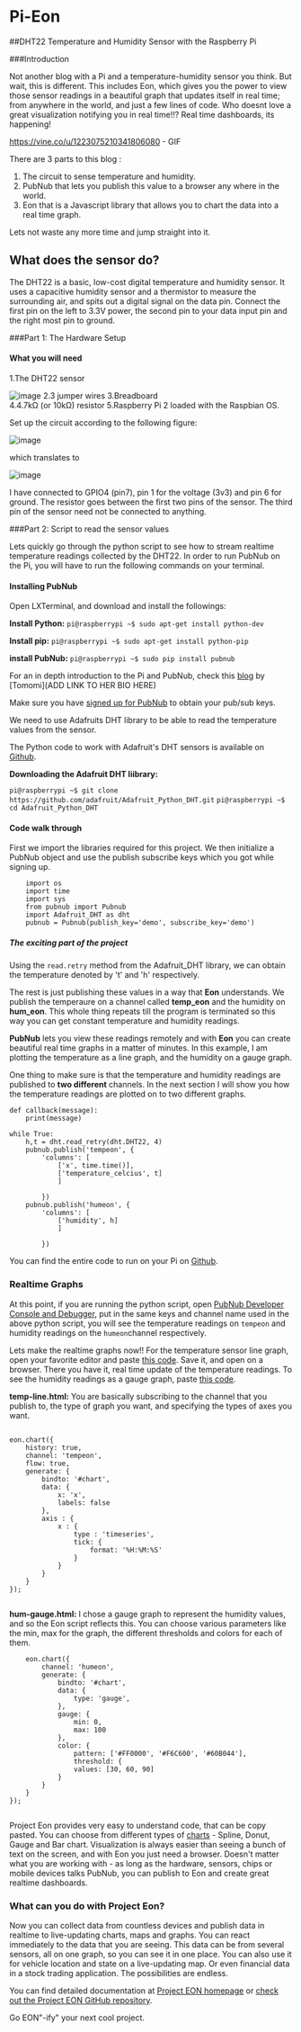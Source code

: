 # Pi-Eon

##DHT22 Temperature and Humidity Sensor with the Raspberry Pi

###Introduction

Not another blog with a Pi and a temperature-humidity sensor you think. But wait, this is different. This includes Eon, which gives you the power to view those sensor readings in a beautiful graph that updates itself in real time; from anywhere in the world, and just a few lines of code. Who doesnt love a great visualization notifying you in real time!!? Real time dashboards, its happening!

https://vine.co/u/1223075210341806080 - GIF

There are 3 parts to this blog : 

1. The circuit to sense temperature and humidity.
2. PubNub that lets you publish this value to a browser any where in the world.
3. Eon that is a Javascript library that allows you to chart the data into a  real time graph.

Lets not waste any more time and jump straight into it.



## What does the sensor do?

The DHT22 is a basic, low-cost digital temperature and humidity sensor. It uses a capacitive humidity sensor and a thermistor to measure the surrounding air, and spits out a digital signal on the data pin.
Connect the first pin on the left to 3.3V power, the second pin to your data input pin and the right most pin to ground. 


###Part 1: The Hardware Setup

#### What you will need

1.The DHT22 sensor

![image](images/dht22.png)
2.3 jumper wires 
3.Breadboard  
4.4.7kΩ (or 10kΩ) resistor
5.Raspberry Pi 2 loaded with the Raspbian OS. 

Set up the circuit according to the following figure: 

![image](images/circuitdht22.png)

which translates to 

![image](images/breadboard.png)

I have connected to GPIO4 (pin7), pin 1 for the voltage (3v3) and pin 6 for ground. The resistor goes between the first two pins of the sensor. The third pin of the sensor need not be connected to anything.

###Part 2: Script to read the sensor values

Lets quickly go through the python script to see how to stream realtime temperature readings collected by the DHT22. In order to run PubNub on the Pi, you will have to run the following commands on your terminal.


#### Installing PubNub


Open LXTerminal, and download and install the followings:

**Install Python:**
`pi@raspberrypi ~$ sudo apt-get install python-dev`

**Install pip:**
`pi@raspberrypi ~$ sudo apt-get install python-pip`

**install PubNub:**
`pi@raspberrypi ~$ sudo pip install pubnub`

For an in depth introduction to the Pi and PubNub, check this [blog](http://www.pubnub.com/blog/internet-of-things-101-getting-started-w-raspberry-pi/) by [Tomomi](ADD LINK TO HER BIO HERE)

Make sure you have [signed up for PubNub](https://www.pubnub.com/get-started/) to obtain your pub/sub keys.

We need to use Adafruits DHT library to be able to read the temperature values from the sensor.

The Python code to work with Adafruit's DHT sensors is available on [Github](https://github.com/adafruit/Adafruit_Python_DHT).

**Downloading the Adafruit DHT liibrary:**

`pi@raspberrypi ~$ git clone https://github.com/adafruit/Adafruit_Python_DHT.git`
`pi@raspberrypi ~$ cd Adafruit_Python_DHT`

#### Code walk through

First we import the libraries required for this project. We then initialize a PubNub object and use the publish subscribe keys which you got while signing up. 

```
	import os
	import time
	import sys
	from pubnub import Pubnub
	import Adafruit_DHT as dht
	pubnub = Pubnub(publish_key='demo', subscribe_key='demo')
```

##### The exciting part of the project

Using the `read.retry` method from the Adafruit_DHT library, we can obtain the temperature denoted by 't' and 'h' respectively. 

The rest is just publishing these values in a way that **Eon** understands. We publish the temperaure on a channel called **temp_eon** and the humidity on **hum_eon**. This whole thing repeats till the program is terminated so this way you can get constant temperature and humidity readings. 

**PubNub** lets you view these readings remotely and with **Eon** you can create beautiful real time graphs in a matter of minutes. In this example, I am plotting the temperature as a line graph, and the humidity on a gauge graph.

One thing to make sure is that the temperature and humidity readings are published to **two different** channels. In the next section I will show you how the temperature readings are plotted on to two different graphs.

```     
def callback(message):
    print(message)

while True:
    h,t = dht.read_retry(dht.DHT22, 4)
    pubnub.publish('tempeon', {
        'columns': [
            ['x', time.time()],
            ['temperature_celcius', t]
            ]

        })
    pubnub.publish('humeon', {
        'columns': [
            ['humidity', h]
            ]

        })
```

You can find the entire code to run on your Pi on [Github](/python/temp_hum_eon.py).

### Realtime Graphs

At this point, if you are running the python script, open [PubNub Developer Console and Debugger](http://www.pubnub.com/console/), put in the same keys and channel name used in the above python script, you will see the temperature readings on `tempeon` and humidity readings on the `humeon`channel respectively. 

Lets make the realtime graphs now!! For the temperature sensor line graph, open your favorite editor and paste [this code](/eon-charts/examples/temp-line.html). Save it, and open on a browser. There you have it, real time update of the temperature readings. To see the humidity readings as a gauge graph, paste [this code](eon-charts/examples/hum-gauge.html). 


**temp-line.html:** You are basically subscribing to the channel that you publish to, the type of graph you want, and specifying the types of axes you want.

```

eon.chart({
	history: true,
    channel: 'tempeon',
    flow: true,
    generate: {
    	bindto: '#chart',
    	data: {
      		x: 'x',
      		labels: false
    	},
    	axis : {
      		x : {
        		type : 'timeseries',
        		tick: {
          			format: '%H:%M:%S'
        		}
      		}
    	}
  	}
});


```

**hum-gauge.html:** I chose a gauge graph to represent the humidity values, and so the Eon script reflects this. You can choose various parameters like the min, max for the graph, the different thresholds and colors for each of them. 

```
	eon.chart({
		channel: 'humeon',
  		generate: {
    		bindto: '#chart',
    		data: {
      			type: 'gauge',
    		},
    		gauge: {
      			min: 0,
      			max: 100
    		},
    		color: {
      			pattern: ['#FF0000', '#F6C600', '#60B044'],
      			threshold: {
        		values: [30, 60, 90]
      		}
    	}
  	}
});
 
```


Project Eon provides very easy to understand code, that can be copy pasted. You can choose from different types of [charts](https://github.com/pubnub/eon-chart) - Spline, Donut, Gauge and Bar chart. 
Visualization is always easier than seeing a bunch of text on the screen, and with Eon you just need a browser. Doesn't matter what you are working with - as long as the hardware, sensors, chips or mobile devices talks PubNub, you can publish to Eon and create great realtime dashboards.



### What can you do with Project Eon?

Now you can collect data from countless devices and publish data in realtime to live-updating charts, maps and graphs. You can react immediately to the data that you are seeing. This data can be from several sensors, all on one graph, so you can see it in one place. You can also use it for vehicle location and state on a live-updating map. Or even financial data in a stock trading application. The possibilities are endless.


You can find detailed documentation at [Project EON homepage](http://www.pubnub.com/blog/project-eon-open-source-javascript-framework-for-realtime-dashboard-charts-and-maps/) or [check out the Project EON GitHub repository](https://github.com/pubnub/eon). 


Go EON"-ify" your next cool project. 
